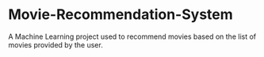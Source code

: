 # Movie-Recommendation-System
A Machine Learning project used to recommend movies based on the list of movies provided by the user.
